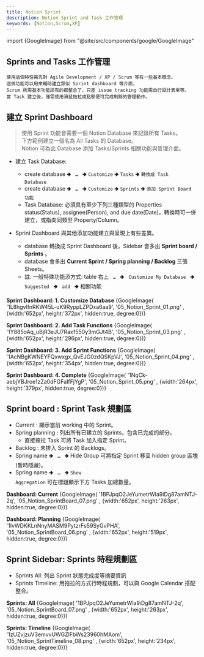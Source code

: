 ```yaml
---
title: Notion Sprint
description: Notion Sprint and Task 工作管理
keywords: [Notion,Scrum,XP]
---
```

import {GoogleImage} from "@site/src/components/google/GoogleImage"

## Sprints and Tasks 工作管理<span id="notion_tasks"> </span>

    使用這個特性需先對 Agile Development / XP / Scrum 等有一些基本概念。  
    這個功能可以用來輔助建立類似 Sprint dashboard 等介面，  
    Scrum 所需基本功能該有的都整合了，只差 issue tracking 功能需自行設計表單等。 
    當 Task 建立後，僅需使用滑鼠拖拉或點擊便可完成剩餘的管理動作。  


## 建立 Sprint Dashboard

> 使用 Sprint 功能會需要一個 Notion Database 來記錄所有 Tasks。  
> 下方範例建立一個名為 All Tasks 的 Database。  
> Notion 可為此 Database 添加 Tasks/Sprints 相關功能與管理介面。  

* 建立 Task Database: 
    * create database 🢂 <code>&nbsp;__…__ </code> 🢂 <code>Customize</code> 🢂 <code>Tasks</code> 🢂 <code>轉換成 Task Database</code>   
    * create database 🢂 <code>&nbsp;__…__ </code> 🢂 <code>Customize</code> 🢂 <code>Sprints</code> 🢂 <code>添加 Sprint Board 功能</code>    
    * Task Database: 必須具有至少下列三種類型的 Properties status\(Status), assignee\(Person), and due date\(Date)，轉換時可一併建立，或指向同類型 Property/Column。
    
* Sprint Dashboard 與其他添加功能建立與呈現上有些差異。
    * database 轉換成 Sprint Dashboard 後，Sidebar 會多出 __Sprint board / Sprints__ 。  
    * database 會多出 __Current Sprint / Spring planning / Backlog__ 三張 Sheets。  
    * 註: 一般特殊功能添方式: table 右上 <code>&nbsp;__…__ </code> 🢂 <code> Customize My Database </code> 🢂 <code> Suggested </code> 🢂 <code> add </code> 🢂 相關功能

__Sprint Dashboard: 1. Customize Database__
<span>
 {GoogleImage( '1L8hgvlfnRKW45L-uK9RyppLZPDxa6aa9',  '05_Notion_Sprint_01.png' , {width:'652px', height:'372px', hidden:true, degree:0})}
</span>

__Sprint Dashboard: 2. Add Task Functions__
<span>
 {GoogleImage( '1Y885oAq_uBjR3eJU7Raxf550y3mGJt4B',  '05_Notion_Sprint_03.png' , {width:'652px', height:'296px', hidden:true, degree:0})}
</span>

__Sprint Dashboard: 3. Add Sprint Functions__
<span>
 {GoogleImage( '1AcNBgKWNEYFQxwxgx_QvEJG0zdQSKpVJ',  '05_Notion_Sprint_04.png' , {width:'652px', height:'354px', hidden:true, degree:0})}
</span>   

__Sprint Dashboard: 4. Complete__
<span>
 {GoogleImage( '1NqCk-aebjYBJroe1zZa0dFGFaIfFjYgP',  '05_Notion_Sprint_05.png' , {width:'264px', height:'379px', hidden:true, degree:0})}
</span>    


  
## Sprint board : Sprint Task 規劃區 
* Current : 顯示當前 working 中的 Sprint。  
* Spring planning : 列出所有已建立的 Sprints，包含已完成的部分。
    * 直接拖拉 Task 可將 Task 加入指定 Sprint。  
* Backlog : 未排入 Sprint 的 Backlogs。
* Spring name 🢂 <code>&nbsp;__…__ </code> 🢂 Hide Group 可將指定 Sprint 移至 hidden group 區塊\(暫時隱藏)。
* Spring name 🢂 <code>&nbsp;__…__ </code> 🢂 <code>Show Aggregation</code> 可在標題顯示下方 Tasks 加總數量。
  
__Dashboard: Current__
<span>
 {GoogleImage( '1BPJpqO2JeYumetrWla9iDg87amNTJ-2q',  '05_Notion_SprintBoard_07.png' , {width:'652px', height:'263px', hidden:true, degree:0})}
</span>

__Dashboard: Planning__
<span>
 {GoogleImage( '1IvWDKKLnNnyMASM9PytzrFs59SyGvPHA',  '05_Notion_SprintBoard_06.png' , {width:'652px', height:'519px', hidden:true, degree:0})}
</span>


## Sprint Sidebar: Sprints 時程規劃區
* Sprints All: 列出 Sprint 狀態完成度等摘要資訊    
* Sprints Timeline: 用拖拉的方式行時程規劃，可以與 Google Calendar 搭配整合。  

__Sprints: All__
<span>
 {GoogleImage( '1BPJpqO2JeYumetrWla9iDg87amNTJ-2q',  '05_Notion_SprintBoard_07.png' , {width:'652px', height:'263px', hidden:true, degree:0})}
</span>

__Sprints: Timeline__
<span>
 {GoogleImage( '1zUZvjzuV3emvvUWGZlFbWs23960hMAom',  '05_Notion_SprintTimeline_08.png' , {width:'652px', height:'234px', hidden:true, degree:0})}
</span>
